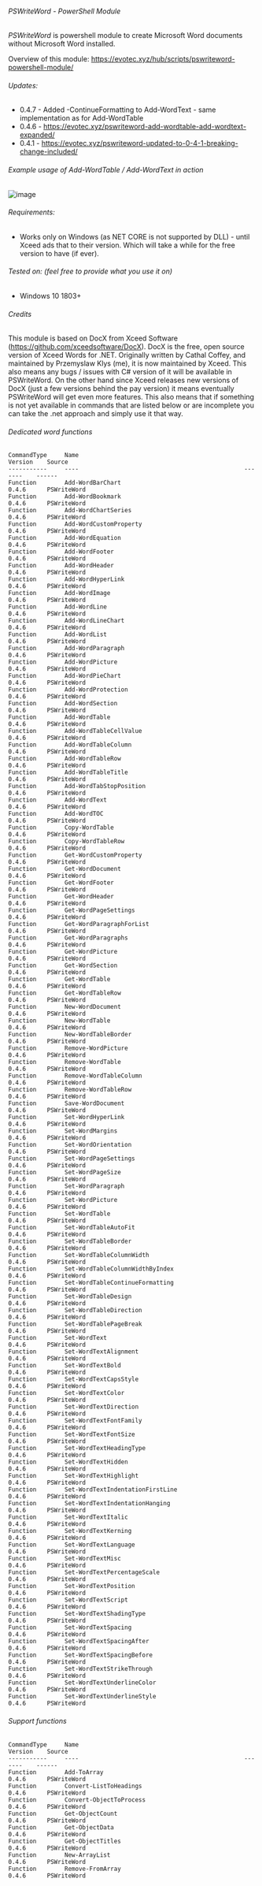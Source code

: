###### PSWriteWord - PowerShell Module
*PSWriteWord* is powershell module to create Microsoft Word documents without Microsoft Word installed.

Overview of this module: https://evotec.xyz/hub/scripts/pswriteword-powershell-module/

###### Updates:
- 0.4.7 - Added -ContinueFormatting to Add-WordText - same implementation as for Add-WordTable
- 0.4.6 - https://evotec.xyz/pswriteword-add-wordtable-add-wordtext-expanded/
- 0.4.1 - https://evotec.xyz/pswriteword-updated-to-0-4-1-breaking-change-included/

###### Example usage of Add-WordTable / Add-WordText in action

![image](https://evotec.xyz/wp-content/uploads/2018/07/PSWriteWord-MoreAction.gif.pagespeed.ce.ULhhEhkC5h.gif)

###### Requirements:
- Works only on Windows (as NET CORE is not supported by DLL) - until Xceed ads that to their version. Which will take a while for the free version to have (if ever). 

###### Tested on: (feel free to provide what you use it on)
- Windows 10 1803+

###### Credits
This module is based on DocX from Xceed Software (https://github.com/xceedsoftware/DocX). DocX is the free, open source version of Xceed Words for .NET. Originally written by Cathal Coffey, and maintained by Przemyslaw Klys (me), it is now maintained by Xceed. This also means any bugs / issues with C# version of it will be available in PSWriteWord. On the other hand since Xceed releases new versions of DocX (just a few versions behind the pay version) it means eventually PSWriteWord will get even more features. This also means that if something is not yet available in commands that are listed below or are incomplete you can take the .net approach and simply use it that way.

###### Dedicated word functions

```
CommandType     Name                                               Version    Source
-----------     ----                                               -------    ------
Function        Add-WordBarChart                                   0.4.6      PSWriteWord
Function        Add-WordBookmark                                   0.4.6      PSWriteWord
Function        Add-WordChartSeries                                0.4.6      PSWriteWord
Function        Add-WordCustomProperty                             0.4.6      PSWriteWord
Function        Add-WordEquation                                   0.4.6      PSWriteWord
Function        Add-WordFooter                                     0.4.6      PSWriteWord
Function        Add-WordHeader                                     0.4.6      PSWriteWord
Function        Add-WordHyperLink                                  0.4.6      PSWriteWord
Function        Add-WordImage                                      0.4.6      PSWriteWord
Function        Add-WordLine                                       0.4.6      PSWriteWord
Function        Add-WordLineChart                                  0.4.6      PSWriteWord
Function        Add-WordList                                       0.4.6      PSWriteWord
Function        Add-WordParagraph                                  0.4.6      PSWriteWord
Function        Add-WordPicture                                    0.4.6      PSWriteWord
Function        Add-WordPieChart                                   0.4.6      PSWriteWord
Function        Add-WordProtection                                 0.4.6      PSWriteWord
Function        Add-WordSection                                    0.4.6      PSWriteWord
Function        Add-WordTable                                      0.4.6      PSWriteWord
Function        Add-WordTableCellValue                             0.4.6      PSWriteWord
Function        Add-WordTableColumn                                0.4.6      PSWriteWord
Function        Add-WordTableRow                                   0.4.6      PSWriteWord
Function        Add-WordTableTitle                                 0.4.6      PSWriteWord
Function        Add-WordTabStopPosition                            0.4.6      PSWriteWord
Function        Add-WordText                                       0.4.6      PSWriteWord
Function        Add-WordTOC                                        0.4.6      PSWriteWord
Function        Copy-WordTable                                     0.4.6      PSWriteWord
Function        Copy-WordTableRow                                  0.4.6      PSWriteWord
Function        Get-WordCustomProperty                             0.4.6      PSWriteWord
Function        Get-WordDocument                                   0.4.6      PSWriteWord
Function        Get-WordFooter                                     0.4.6      PSWriteWord
Function        Get-WordHeader                                     0.4.6      PSWriteWord
Function        Get-WordPageSettings                               0.4.6      PSWriteWord
Function        Get-WordParagraphForList                           0.4.6      PSWriteWord
Function        Get-WordParagraphs                                 0.4.6      PSWriteWord
Function        Get-WordPicture                                    0.4.6      PSWriteWord
Function        Get-WordSection                                    0.4.6      PSWriteWord
Function        Get-WordTable                                      0.4.6      PSWriteWord
Function        Get-WordTableRow                                   0.4.6      PSWriteWord
Function        New-WordDocument                                   0.4.6      PSWriteWord
Function        New-WordTable                                      0.4.6      PSWriteWord
Function        New-WordTableBorder                                0.4.6      PSWriteWord
Function        Remove-WordPicture                                 0.4.6      PSWriteWord
Function        Remove-WordTable                                   0.4.6      PSWriteWord
Function        Remove-WordTableColumn                             0.4.6      PSWriteWord
Function        Remove-WordTableRow                                0.4.6      PSWriteWord
Function        Save-WordDocument                                  0.4.6      PSWriteWord
Function        Set-WordHyperLink                                  0.4.6      PSWriteWord
Function        Set-WordMargins                                    0.4.6      PSWriteWord
Function        Set-WordOrientation                                0.4.6      PSWriteWord
Function        Set-WordPageSettings                               0.4.6      PSWriteWord
Function        Set-WordPageSize                                   0.4.6      PSWriteWord
Function        Set-WordParagraph                                  0.4.6      PSWriteWord
Function        Set-WordPicture                                    0.4.6      PSWriteWord
Function        Set-WordTable                                      0.4.6      PSWriteWord
Function        Set-WordTableAutoFit                               0.4.6      PSWriteWord
Function        Set-WordTableBorder                                0.4.6      PSWriteWord
Function        Set-WordTableColumnWidth                           0.4.6      PSWriteWord
Function        Set-WordTableColumnWidthByIndex                    0.4.6      PSWriteWord
Function        Set-WordTableContinueFormatting                    0.4.6      PSWriteWord
Function        Set-WordTableDesign                                0.4.6      PSWriteWord
Function        Set-WordTableDirection                             0.4.6      PSWriteWord
Function        Set-WordTablePageBreak                             0.4.6      PSWriteWord
Function        Set-WordText                                       0.4.6      PSWriteWord
Function        Set-WordTextAlignment                              0.4.6      PSWriteWord
Function        Set-WordTextBold                                   0.4.6      PSWriteWord
Function        Set-WordTextCapsStyle                              0.4.6      PSWriteWord
Function        Set-WordTextColor                                  0.4.6      PSWriteWord
Function        Set-WordTextDirection                              0.4.6      PSWriteWord
Function        Set-WordTextFontFamily                             0.4.6      PSWriteWord
Function        Set-WordTextFontSize                               0.4.6      PSWriteWord
Function        Set-WordTextHeadingType                            0.4.6      PSWriteWord
Function        Set-WordTextHidden                                 0.4.6      PSWriteWord
Function        Set-WordTextHighlight                              0.4.6      PSWriteWord
Function        Set-WordTextIndentationFirstLine                   0.4.6      PSWriteWord
Function        Set-WordTextIndentationHanging                     0.4.6      PSWriteWord
Function        Set-WordTextItalic                                 0.4.6      PSWriteWord
Function        Set-WordTextKerning                                0.4.6      PSWriteWord
Function        Set-WordTextLanguage                               0.4.6      PSWriteWord
Function        Set-WordTextMisc                                   0.4.6      PSWriteWord
Function        Set-WordTextPercentageScale                        0.4.6      PSWriteWord
Function        Set-WordTextPosition                               0.4.6      PSWriteWord
Function        Set-WordTextScript                                 0.4.6      PSWriteWord
Function        Set-WordTextShadingType                            0.4.6      PSWriteWord
Function        Set-WordTextSpacing                                0.4.6      PSWriteWord
Function        Set-WordTextSpacingAfter                           0.4.6      PSWriteWord
Function        Set-WordTextSpacingBefore                          0.4.6      PSWriteWord
Function        Set-WordTextStrikeThrough                          0.4.6      PSWriteWord
Function        Set-WordTextUnderlineColor                         0.4.6      PSWriteWord
Function        Set-WordTextUnderlineStyle                         0.4.6      PSWriteWord
```

###### Support functions

```
CommandType     Name                                               Version    Source
-----------     ----                                               -------    ------
Function        Add-ToArray                                        0.4.6      PSWriteWord
Function        Convert-ListToHeadings                             0.4.6      PSWriteWord
Function        Convert-ObjectToProcess                            0.4.6      PSWriteWord
Function        Get-ObjectCount                                    0.4.6      PSWriteWord
Function        Get-ObjectData                                     0.4.6      PSWriteWord
Function        Get-ObjectTitles                                   0.4.6      PSWriteWord
Function        New-ArrayList                                      0.4.6      PSWriteWord
Function        Remove-FromArray                                   0.4.6      PSWriteWord

```

